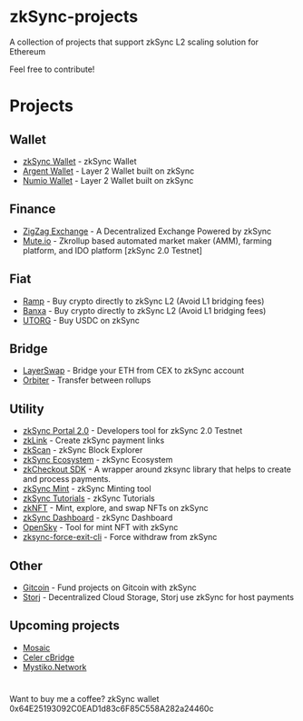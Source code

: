 # zkSync-projects
A collection of projects that support zkSync L2 scaling solution for Ethereum

Feel free to contribute!


# Projects

## Wallet

- [zkSync Wallet](https://wallet.zksync.io/) - zkSync Wallet
- [Argent Wallet](https://www.argent.xyz/) - Layer 2 Wallet built on zkSync
- [Numio Wallet](https://www.numio.one/) - Layer 2 Wallet built on zkSync

## Finance

- [ZigZag Exchange](https://info.zigzag.exchange/) - A Decentralized Exchange Powered by zkSync
- [Mute.io](https://testnet.switch.mute.io) - Zkrollup based automated market maker (AMM), farming platform, and IDO platform [zkSync 2.0 Testnet] 


## Fiat

- [Ramp](https://ramp.network/buy/) - Buy crypto directly to zkSync L2 (Avoid L1 bridging fees)
- [Banxa](https://l2.banxa.com/) - Buy crypto directly to zkSync L2 (Avoid L1 bridging fees)
- [UTORG](https://utorg.pro/buy-usdczk-with-eur/) - Buy USDC on zkSync

## Bridge

- [LayerSwap](https://www.layerswap.io/) - Bridge your ETH from CEX to zkSync account
- [Orbiter](https://www.orbiter.finance/) - Transfer between rollups

## Utility

- [zkSync Portal 2.0](https://portal.zksync.io/) - Developers tool for zkSync 2.0 Testnet
- [zkLink](https://link.zksync.io/) - Create zkSync payment links
- [zkScan](https://zkscan.io/) - zkSync Block Explorer
- [zkSync Ecosystem](https://ecosystem.zksync.io/) - zkSync Ecosystem
- [zkCheckout SDK](https://www.npmjs.com/package/zksync-checkout) - A wrapper around zksync library that helps to create and process payments.
- [zkSync Mint](https://mint.zksync.dev/) - zkSync Minting tool
- [zkSync Tutorials](https://zksync.io/faq/tutorials.html) - zkSync Tutorials
- [zkNFT](https://zknft.xyz) - Mint, explore, and swap NFTs on zkSync 
- [zkSync Dashboard](https://dune.xyz/Marcov/zkSync) - zkSync Dashboard
- [OpenSky](https://open-sky.vercel.app/) - Tool for mint NFT with zkSync
- [zksync-force-exit-cli](https://www.npmjs.com/package/zksync-force-exit-cli) - Force withdraw from zkSync

## Other

- [Gitcoin](https://gitcoin.co/) - Fund projects on Gitcoin with zkSync
- [Storj](https://www.storj.io/) - Decentralized Cloud Storage, Storj use zkSync for host payments

## Upcoming projects

- [Mosaic](https://mosaic.composable.finance/)
- [Celer cBridge](https://cbridge.celer.network/)
- [Mystiko.Network](https://mystiko.network/)

# 

Want to buy me a coffee? zkSync wallet 0x64E25193092C0EAD1d83c6F85C558A282a24460c
